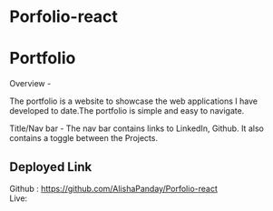 # Porfolio-react
# Portfolio
Overview -

The portfolio is a website to showcase the web applications I have developed to date.The portfolio is simple and easy to navigate. 


Title/Nav bar -
The nav bar contains links to LinkedIn, Github. It also contains a toggle between the Projects.

## Deployed Link
Github : https://github.com/AlishaPanday/Porfolio-react  <br  />
Live: 